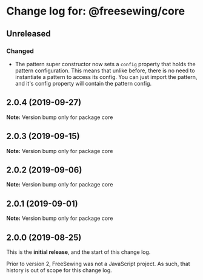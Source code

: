 # Change log for: @freesewing/core


## Unreleased

### Changed

 - The pattern super constructor now sets a `config` property that holds the pattern configuration. This means that unlike before, there is no need to instantiate a pattern to access its config. You can just import the pattern, and it's config property will contain the pattern config.
## 2.0.4 (2019-09-27)

**Note:** Version bump only for package core


## 2.0.3 (2019-09-15)

**Note:** Version bump only for package core


## 2.0.2 (2019-09-06)

**Note:** Version bump only for package core


## 2.0.1 (2019-09-01)

**Note:** Version bump only for package core




## 2.0.0 (2019-08-25)

This is the **initial release**, and the start of this change log.

Prior to version 2, FreeSewing was not a JavaScript project.
As such, that history is out of scope for this change log.
